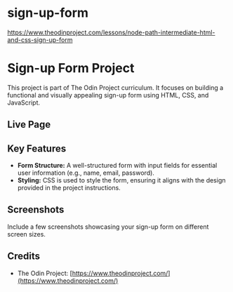 # sign-up-form
https://www.theodinproject.com/lessons/node-path-intermediate-html-and-css-sign-up-form

# Sign-up Form Project

This project is part of The Odin Project curriculum. It focuses on building a functional and visually appealing sign-up form using HTML, CSS, and JavaScript.

## Live Page



## Key Features

*   **Form Structure:**  A well-structured form with input fields for essential user information (e.g., name, email, password).
*   **Styling:**  CSS is used to style the form, ensuring it aligns with the design provided in the project instructions.

## Screenshots

Include a few screenshots showcasing your sign-up form on different screen sizes.

## Credits

*   The Odin Project: [https://www.theodinproject.com/](https://www.theodinproject.com/)
